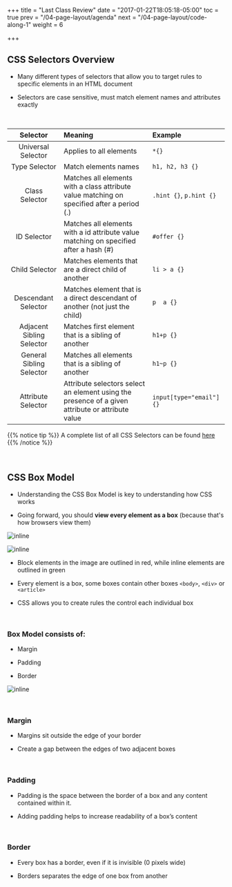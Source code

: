 +++
title = "Last Class Review"
date = "2017-01-22T18:05:18-05:00"
toc = true
prev = "/04-page-layout/agenda"
next = "/04-page-layout/code-along-1"
weight = 6

+++

## CSS Selectors Overview

- Many different types of selectors that allow you to target rules to specific elements in an HTML document

- Selectors are case sensitive, must match element names and attributes exactly

&nbsp;

| Selector              |  Meaning                   | Example       |
|:---------------------:|:-------------------------- | :------------ |
| Universal Selector    | Applies to all elements    |      `*{}`
| Type Selector         | Match elements names       |  `h1, h2, h3 {}` |
| Class Selector        | Matches all elements with a class attribute value matching on specified after a period (.) | `.hint {}`, `p.hint {}` |
| ID Selector           | Matches all elements with a id attribute value matching on specified after a hash (#)      | ``#offer {}`` |
| Child Selector        | Matches elements that are a direct child of another | ``li > a {}`` |
| Descendant Selector   | Matches element that is a direct descendant of another (not just the child) | ``p  a {}`` |
| Adjacent Sibling Selector   | Matches first element that is a sibling of another | ``h1+p {}`` |
| General Sibling Selector   | Matches all elements that is a sibling of another | ``h1~p {}`` |
| Attribute Selector   | Attribute selectors select an element using the presence of a given attribute or attribute value | ``input[type="email"] {}`` |


{{% notice tip %}}
  A complete list of all CSS Selectors can be found [here](https://developer.mozilla.org/en-US/docs/Web/CSS/CSS_Selectors)
{{% /notice %}}


&nbsp;

## CSS Box Model

- Understanding the CSS Box Model is key to understanding how CSS works

- Going forward, you should **view every element as a box** (because that's how browsers view them)

![inline](/images/03/box_model_example_no_lines.png)

![inline](/images/03/box_model_example_lines.png)

- Block elements in the image are outlined in red, while inline elements are outlined in green

- Every element is a box, some boxes contain other boxes ``<body>``, ``<div>`` or ``<article>``

- CSS allows you to create rules the control each individual box

<!--- Block elements (by default) start on the a new line | <body><p><h1> tags are examples of block elements-->
<!--- Inline elements Flow within the text and do not start on a new line Examples of inline elements include: <a>, <span>, <img>, <b>-->

&nbsp;

### Box Model consists of:

- Margin

- Padding

- Border

![inline](/images/03/box_model_diagram.gif)


&nbsp;

### Margin

- Margins sit outside the edge of your border

- Create a gap between the edges of two adjacent boxes


&nbsp;

### Padding

- Padding is the space between the border of a box and any content contained within it.

- Adding padding helps to increase readability of a box’s content


&nbsp;

### Border

- Every box has a border, even if it is invisible (0 pixels wide)

- Borders separates the edge of one box from another 
